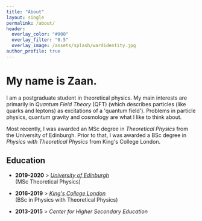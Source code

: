 ```yaml
---
title: "About"
layout: single
permalink: /about/
header:
  overlay_color: "#000"
  overlay_filter: "0.5"
  overlay_image: /assets/splash/wardidentity.jpg
author_profile: true
---
```

# My name is Zaan.
I am a postgraduate student in theoretical physics. My main interests are primarily in *Quantum Field Theory* (QFT) (which describes particles (like quarks and leptons) as excitations of a 'quantum field'). Problems in particle physics, quantum gravity and cosmology are what I like to think about.

Most recently, I was awarded an MSc degree in *Theoretical Physics* from the University of Edinburgh. Prior to that, I was awarded a BSc degree in *Physics with Theoretical Physics* from King's College London.

## Education
+ **2019-2020**  >  *[University of Edinburgh](https://ed.ac.uk)* <br>(MSc Theoretical Physics)

+ **2016-2019**  >  *[King's College London](https://kcl.ac.uk)* <br>(BSc in Physics with Theoretical Physics)

+ **2013-2015**  >  *Center for Higher Secondary Education*
